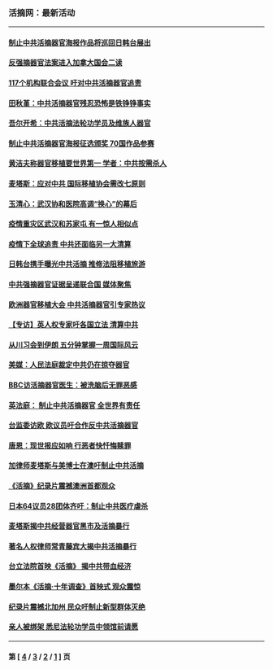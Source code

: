 ### 活摘网：最新活动
---
#### [制止中共活摘器官海报作品将巡回日韩台展出](../../pages/nf5883/n13177791.md?08310430) 
#### [反强摘器官法案进入加拿大国会二读](../../pages/nf5883/n13033450.md?08310430) 
#### [117个机构联合会议 吁对中共活摘器官追责](../../pages/nf5883/n12775087.md?08310430) 
#### [田秋堇：中共活摘器官残忍恐怖是铁铮铮事实](../../pages/nf5883/n12702148.md?08310430) 
#### [吾尔开希：中共活摘法轮功学员及维族人器官](../../pages/nf5883/n12693197.md?08310430) 
#### [制止中共活摘器官海报征选颁奖 70国作品参赛](../../pages/nf5883/n12692050.md?08310430) 
#### [黄洁夫称器官移植要世界第一 学者：中共按需杀人](../../pages/nf5883/n12572329.md?08310430) 
#### [麦塔斯：应对中共 国际移植协会需改七原则](../../pages/nf5883/n12514711.md?08310430) 
#### [玉清心：武汉协和医院高调“换心”的幕后](../../pages/nf5883/n12298730.md?08310430) 
#### [疫情重灾区武汉和苏家屯 有一惊人相似点](../../pages/nf5883/n12150824.md?08310430) 
#### [疫情下全球追责 中共还面临另一大清算](../../pages/nf5883/n12070397.md?08310430) 
#### [日韩台携手曝光中共活摘 推修法阻移植旅游](../../pages/nf5883/n11712046.md?08310430) 
#### [中共强摘器官证据呈递联合国 媒体聚焦](../../pages/nf5883/n11546426.md?08310430) 
#### [欧洲器官移植大会 中共活摘器官引专家热议](../../pages/nf5883/n11539095.md?08310430) 
#### [【专访】英人权专家吁各国立法 清算中共](../../pages/nf5883/n11367315.md?08310430) 
#### [从川习会到伊朗 五分钟掌握一周国际风云](../../pages/nf5883/n11338520.md?08310430) 
#### [美媒：人民法庭裁定中共仍在掠夺器官](../../pages/nf5883/n11334897.md?08310430) 
#### [BBC访活摘器官医生：被洗脑后无罪恶感](../../pages/nf5883/n11335935.md?08310430) 
#### [英法庭： 制止中共活摘器官 全世界有责任](../../pages/nf5883/n11330691.md?08310430) 
#### [台监委访欧 欧议员吁合作反中共活摘器官](../../pages/nf5883/n11109190.md?08310430) 
#### [唐恩：现世报应如响 行恶者快忏悔赎罪](../../pages/nf5883/n11104016.md?08310430) 
#### [加律师麦塔斯与美博士在澳吁制止中共活摘](../../pages/nf5883/n10724764.md?08310430) 
#### [《活摘》纪录片震撼澳洲首都观众](../../pages/nf5883/n10722747.md?08310430) 
#### [日本64议员28团体齐吁：制止中共医疗虐杀](../../pages/nf5883/n10587757.md?08310430) 
#### [麦塔斯揭中共经营器官黑市及活摘暴行](../../pages/nf5883/n10442407.md?08310430) 
#### [著名人权律师常青藤宾大揭中共活摘暴行](../../pages/nf5883/n10318181.md?08310430) 
#### [台立法院首映《活摘》 揭中共带血经济](../../pages/nf5883/n9938847.md?08310430) 
#### [墨尔本《活摘·十年调查》首映式 观众震惊](../../pages/nf5883/n9522572.md?08310430) 
#### [纪录片震撼北加州 民众吁制止新型群体灭绝](../../pages/nf5883/n9188314.md?08310430) 
#### [亲人被绑架 悉尼法轮功学员中领馆前请愿](../../pages/nf5883/n9056753.md?08310430) 

---
#### 第 [ [4](./4.md?08310430) / [3](./3.md?08310430) / [2](./2.md?08310430) / [1](./1.md?08310430) ] 页
